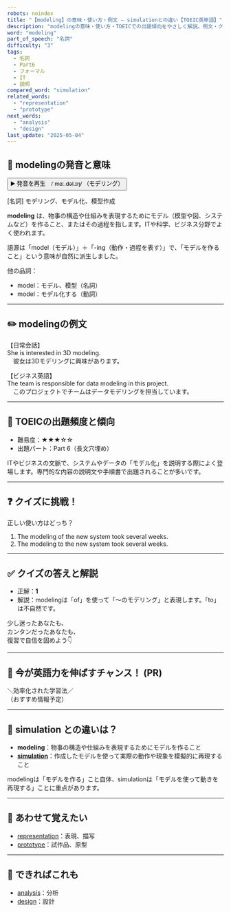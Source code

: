 ```yaml
---
robots: noindex
title: "【modeling】の意味・使い方・例文 ― simulationとの違い【TOEIC英単語】"
description: "modelingの意味・使い方・TOEICでの出題傾向をやさしく解説。例文・クイズ付きでsimulationとの違いもわかりやすく学べます。"
word: "modeling"
part_of_speech: "名詞"
difficulty: "3"
tags:
  - 名詞
  - Part6
  - フォーマル
  - IT
  - 説明
compared_word: "simulation"
related_words:
  - "representation"
  - "prototype"
next_words:
  - "analysis"
  - "design"
last_update: "2025-05-04"
---
```


## 🔰 modelingの発音と意味

<button class="play-audio" onclick="playTTS('modeling')">
  <span class="play-audio-main">
    ▶️ 発音を再生　/ˈmɑː.dəl.ɪŋ/
  </span>
  <span class="play-audio-sub">
    （モデリング）
  </span>
</button>

[名詞] モデリング、モデル化、模型作成

**modeling** は、物事の構造や仕組みを表現するためにモデル（模型や図、システムなど）を作ること、またはその過程を指します。ITや科学、ビジネス分野でよく使われます。

語源は「model（モデル）」＋「-ing（動作・過程を表す）」で、「モデルを作ること」という意味が自然に派生しました。

他の品詞：  
- model：モデル、模型（名詞）
- model：モデル化する（動詞）

---

## ✏️ modelingの例文

【日常会話】  
She is interested in 3D modeling.  
　彼女は3Dモデリングに興味があります。

【ビジネス英語】  
The team is responsible for data modeling in this project.  
　このプロジェクトでチームはデータモデリングを担当しています。

---

## 🎯 TOEICの出題頻度と傾向

- 難易度：★★★☆☆
- 出題パート：Part 6（長文穴埋め）

ITやビジネスの文脈で、システムやデータの「モデル化」を説明する際によく登場します。専門的な内容の説明文や手順書で出題されることが多いです。

---

## ❓ クイズに挑戦！

正しい使い方はどっち？

1. The modeling of the new system took several weeks.  
2. The modeling to the new system took several weeks.

---

## ✅ クイズの答えと解説

- 正解：**1**
- 解説：modelingは「of」を使って「～のモデリング」と表現します。「to」は不自然です。

少し迷ったあなたも、  
カンタンだったあなたも、  
復習で自信を固めよう👇️

---

## 🚀 今が英語力を伸ばすチャンス！ (PR)

<div class="info-center">
＼効率化された学習法／<br>  
（おすすめ情報予定）
</div>

---

## 🤔  simulation との違いは？

- **modeling**：物事の構造や仕組みを表現するためにモデルを作ること
- **[simulation](/word/simulation/)**：作成したモデルを使って実際の動作や現象を模擬的に再現すること

modelingは「モデルを作る」こと自体、simulationは「モデルを使って動きを再現する」ことに重点があります。

---

## 🧩 あわせて覚えたい

- [representation](/word/representation/)：表現、描写
- [prototype](/word/prototype/)：試作品、原型

---

## 📖 できればこれも

- [analysis](/word/analysis/)：分析
- [design](/word/design/)：設計

<!-- cvid: aid11_bid40 -->
